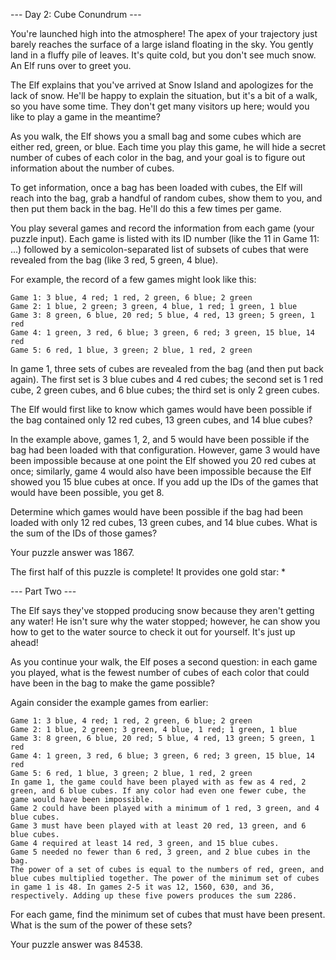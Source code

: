 --- Day 2: Cube Conundrum ---

You're launched high into the atmosphere! The apex of your trajectory just barely reaches the surface of a large island
floating in the sky. You gently land in a fluffy pile of leaves. It's quite cold, but you don't see much snow. An Elf
runs over to greet you.

The Elf explains that you've arrived at Snow Island and apologizes for the lack of snow. He'll be happy to explain the
situation, but it's a bit of a walk, so you have some time. They don't get many visitors up here; would you like to play
a game in the meantime?

As you walk, the Elf shows you a small bag and some cubes which are either red, green, or blue. Each time you play this
game, he will hide a secret number of cubes of each color in the bag, and your goal is to figure out information about
the number of cubes.

To get information, once a bag has been loaded with cubes, the Elf will reach into the bag, grab a handful of random
cubes, show them to you, and then put them back in the bag. He'll do this a few times per game.

You play several games and record the information from each game (your puzzle input). Each game is listed with its ID
number (like the 11 in Game 11: ...) followed by a semicolon-separated list of subsets of cubes that were revealed from
the bag (like 3 red, 5 green, 4 blue).

For example, the record of a few games might look like this:

```text 
Game 1: 3 blue, 4 red; 1 red, 2 green, 6 blue; 2 green
Game 2: 1 blue, 2 green; 3 green, 4 blue, 1 red; 1 green, 1 blue
Game 3: 8 green, 6 blue, 20 red; 5 blue, 4 red, 13 green; 5 green, 1 red
Game 4: 1 green, 3 red, 6 blue; 3 green, 6 red; 3 green, 15 blue, 14 red
Game 5: 6 red, 1 blue, 3 green; 2 blue, 1 red, 2 green
 ``` 

In game 1, three sets of cubes are revealed from the bag (and then put back again). The first set is 3 blue cubes and 4
red cubes; the second set is 1 red cube, 2 green cubes, and 6 blue cubes; the third set is only 2 green cubes.

The Elf would first like to know which games would have been possible if the bag contained only 12 red cubes, 13 green
cubes, and 14 blue cubes?

In the example above, games 1, 2, and 5 would have been possible if the bag had been loaded with that configuration.
However, game 3 would have been impossible because at one point the Elf showed you 20 red cubes at once; similarly, game
4 would also have been impossible because the Elf showed you 15 blue cubes at once. If you add up the IDs of the games
that would have been possible, you get 8.

Determine which games would have been possible if the bag had been loaded with only 12 red cubes, 13 green cubes, and 14
blue cubes. What is the sum of the IDs of those games?

Your puzzle answer was 1867.

The first half of this puzzle is complete! It provides one gold star: *

--- Part Two ---

The Elf says they've stopped producing snow because they aren't getting any water! He isn't sure why the water stopped;
however, he can show you how to get to the water source to check it out for yourself. It's just up ahead!

As you continue your walk, the Elf poses a second question: in each game you played, what is the fewest number of cubes
of each color that could have been in the bag to make the game possible?

Again consider the example games from earlier:

```text
Game 1: 3 blue, 4 red; 1 red, 2 green, 6 blue; 2 green
Game 2: 1 blue, 2 green; 3 green, 4 blue, 1 red; 1 green, 1 blue
Game 3: 8 green, 6 blue, 20 red; 5 blue, 4 red, 13 green; 5 green, 1 red
Game 4: 1 green, 3 red, 6 blue; 3 green, 6 red; 3 green, 15 blue, 14 red
Game 5: 6 red, 1 blue, 3 green; 2 blue, 1 red, 2 green
In game 1, the game could have been played with as few as 4 red, 2 green, and 6 blue cubes. If any color had even one fewer cube, the game would have been impossible.
Game 2 could have been played with a minimum of 1 red, 3 green, and 4 blue cubes.
Game 3 must have been played with at least 20 red, 13 green, and 6 blue cubes.
Game 4 required at least 14 red, 3 green, and 15 blue cubes.
Game 5 needed no fewer than 6 red, 3 green, and 2 blue cubes in the bag.
The power of a set of cubes is equal to the numbers of red, green, and blue cubes multiplied together. The power of the minimum set of cubes in game 1 is 48. In games 2-5 it was 12, 1560, 630, and 36, respectively. Adding up these five powers produces the sum 2286.
```

For each game, find the minimum set of cubes that must have been present. What is the sum of the power of these sets?

Your puzzle answer was 84538.
